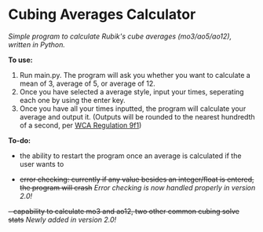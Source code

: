 # Cubing Averages Calculator



_Simple program to calculate Rubik's cube averages (mo3/ao5/ao12), written in Python._

**To use:**
1. Run main.py. The program will ask you whether you want to calculate a mean of 3, average of 5, or average of 12. 
2. Once you have selected a average style, input your times, seperating each one by using the enter key.
3. Once you have all your times inputted, the program will calculate your average and output it. (Outputs will be rounded to the nearest hundredth of a second, per <a href="https://www.worldcubeassociation.org/regulations/#9f1">WCA Regulation 9f1</a>)

**To-do:**
 - the ability to restart the program once an average is calculated if the user wants to
 
 
 - ~~error checking: currently if any value besides an integer/float is entered, the program will crash~~ _Error checking is now handled properly in version 2.0!_


 ~~- capability to calculate mo3 and ao12, two other common cubing solve stats~~ _Newly added in version 2.0!_

 
